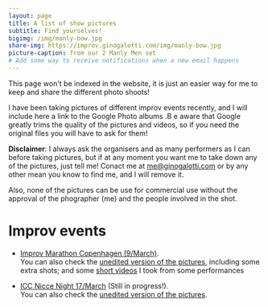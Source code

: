 ```yaml
---
layout: page
title: A list of show pictures
subtitle: Find yourselves!
bigimg: /img/manly-bow.jpg
share-img: https://improv.ginogalotti.com/img/manly-bow.jpg
picture-caption: from our 2 Manly Men set
# Add some way to receive notifications when a new email happens 
---
```


This page won't be indexed in the website, it is just an easier way for me to keep and share the different photo shoots!

I have been taking pictures of different improv events recently, and I will include here a link to the Google Photo albums .B e aware that Google greatly trims the quality of the pictures and videos, so if you need the original files you will have to ask for them!

**Disclaimer**: I always ask the organisers and as many performers as I can before taking pictures, but if at any moment you want me to take down any of the pictures, just tell me! Conact me at me@ginogalotti.com or by any other mean you know to find me, and I will remove it. 

Also, none of the pictures can be use for commercial use without the approval of the phographer (me) and the people involved in the shot.

# Improv events

+ [Improv Marathon Copenhagen (9/March)](https://photos.app.goo.gl/jRDEVEbPg1mRWWi18).   
  You can also check the [unedited version of the pictures](https://photos.app.goo.gl/eTSK1KzqQPuFxKRz5), including some extra shots; and some [short videos](https://photos.app.goo.gl/24wGCuoyqAsP4TjF9) I took from some performances

+ [ICC Nicce Night 17/March](/404) (Still in progress!).  
  You can also check the [unedited version of the pictures](https://photos.app.goo.gl/jhRbrS4f53co1VCv6).
